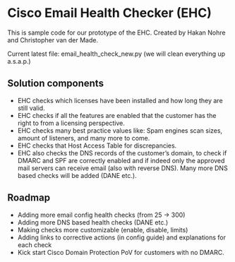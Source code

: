 # Cisco Email Health Checker (EHC)

This is sample code for our prototype of the EHC. Created by Hakan Nohre and Christopher van der Made.

Current latest file: email_health_check_new.py (we will clean everything up a.s.a.p.)

## Solution components

* EHC checks which licenses have been installed and how long they are still valid.
* EHC checks if all the features are enabled that the customer has the right to from a licensing perspective.
* EHC checks many best practice values like: Spam engines scan sizes, amount of listeners, and many more to come.
* EHC checks that Host Access Table for discrepancies. 
* EHC also checks the DNS records of the customer’s domain, to check if DMARC and SPF are correctly enabled and if indeed only the approved mail servers can receive email (also with reverse DNS). Many more DNS based checks will be added (DANE etc.).
## Roadmap

* Adding more email config health checks (from 25 -> 300)
* Adding more DNS based health checks (DANE etc.)
* Making checks more customizable (enable, disable, limits)
* Adding links to corrective actions (in config guide) and explanations for each check
* Kick start Cisco Domain Protection PoV for customers with no DMARC.

